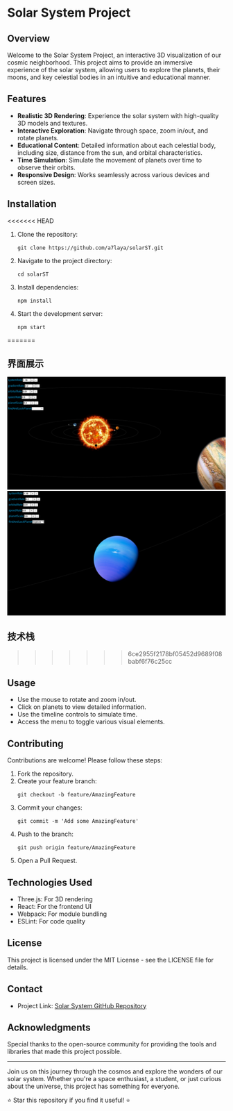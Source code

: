 # Solar System Project

## Overview

Welcome to the Solar System Project, an interactive 3D visualization of our cosmic neighborhood. This project aims to provide an immersive experience of the solar system, allowing users to explore the planets, their moons, and key celestial bodies in an intuitive and educational manner.

## Features

- **Realistic 3D Rendering**: Experience the solar system with high-quality 3D models and textures.
- **Interactive Exploration**: Navigate through space, zoom in/out, and rotate planets.
- **Educational Content**: Detailed information about each celestial body, including size, distance from the sun, and orbital characteristics.
- **Time Simulation**: Simulate the movement of planets over time to observe their orbits.
- **Responsive Design**: Works seamlessly across various devices and screen sizes.

## Installation

<<<<<<< HEAD
1. Clone the repository:
   ```
   git clone https://github.com/a7laya/solarST.git
   ```
2. Navigate to the project directory:
   ```
   cd solarST
   ```
3. Install dependencies:
   ```
   npm install
   ```
4. Start the development server:
   ```
   npm start
   ```
=======
## 界面展示
![界面1](https://github.com/a7laya/solarST/blob/master/public/other/1.png)
![界面1](https://github.com/a7laya/solarST/blob/master/public/other/2.png)

## 技术栈
>>>>>>> 6ce2955f2178bf05452d9689f08babf6f76c25cc

## Usage

- Use the mouse to rotate and zoom in/out.
- Click on planets to view detailed information.
- Use the timeline controls to simulate time.
- Access the menu to toggle various visual elements.

## Contributing

Contributions are welcome! Please follow these steps:

1. Fork the repository.
2. Create your feature branch:
   ```
   git checkout -b feature/AmazingFeature
   ```
3. Commit your changes:
   ```
   git commit -m 'Add some AmazingFeature'
   ```
4. Push to the branch:
   ```
   git push origin feature/AmazingFeature
   ```
5. Open a Pull Request.

## Technologies Used

- Three.js: For 3D rendering
- React: For the frontend UI
- Webpack: For module bundling
- ESLint: For code quality

## License

This project is licensed under the MIT License - see the LICENSE file for details.

## Contact

- Project Link: [Solar System GitHub Repository](https://github.com/a7laya/solarST.git)

## Acknowledgments

Special thanks to the open-source community for providing the tools and libraries that made this project possible.

---

Join us on this journey through the cosmos and explore the wonders of our solar system. Whether you're a space enthusiast, a student, or just curious about the universe, this project has something for everyone.

⭐ Star this repository if you find it useful! ⭐
